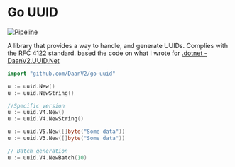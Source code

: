 # Go UUID

[![Pipeline](https://github.com/DaanV2/go-uuid/actions/workflows/pipeline.yaml/badge.svg)](https://github.com/DaanV2/go-uuid/actions/workflows/pipeline.yaml)

A library that provides a way to handle, and generate UUIDs. Complies with the RFC 4122 standard. based the code on what I wrote for [.dotnet - DaanV2.UUID.Net](https://github.com/DaanV2/DaanV2.UUID.Net)


```go
import "github.com/DaanV2/go-uuid"

u := uuid.New()
u := uuid.NewString()

//Specific version
u := uuid.V4.New()
u := uuid.V4.NewString()

u := uuid.V5.New([]byte("Some data"))
u := uuid.V3.New([]byte("Some data"))

// Batch generation
u := uuid.V4.NewBatch(10)

```

